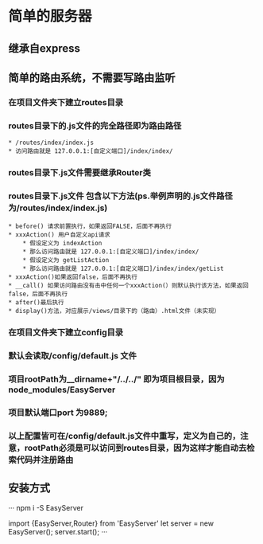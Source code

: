 # 简单的服务器
## 继承自express
## 简单的路由系统，不需要写路由监听
### 在项目文件夹下建立routes目录
### routes目录下的.js文件的完全路径即为路由路径
    * /routes/index/index.js 
    * 访问路由就是 127.0.0.1:[自定义端口]/index/index/
### routes目录下.js文件需要继承Router类
### routes目录下.js文件 包含以下方法(ps.举例声明的.js文件路径为/routes/index/index.js)
    * before() 请求前置执行，如果返回FALSE，后面不再执行
    * xxxAction() 用户自定义api请求
        * 假设定义为 indexAction
        * 那么访问路由就是 127.0.0.1:[自定义端口]/index/index/
        * 假设定义为 getListAction
        * 那么访问路由就是 127.0.0.1:[自定义端口]/index/index/getList
    * xxxAction()如果返回false，后面不再执行
    * __call() 如果访问路由没有击中任何一个xxxAction(）则默认执行该方法，如果返回false，后面不再执行
    * after()最后执行
    * display()方法，对应展示/views/目录下的（路由）.html文件（未实现）
### 在项目文件夹下建立config目录
### 默认会读取/config/default.js 文件
### 项目rootPath为__dirname+"/../../" 即为项目根目录，因为node_modules/EasyServer
### 项目默认端口port 为9889;
### 以上配置皆可在/config/default.js文件中重写，定义为自己的，注意，rootPath必须是可以访问到routes目录，因为这样才能自动去检索代码并注册路由

## 安装方式
···
npm i -S EasyServer

import {EasyServer,Router} from 'EasyServer'
let server = new EasyServer();
server.start();
···